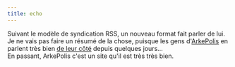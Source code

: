 ```yaml
---
title: echo
---
```


Suivant le modèle de syndication RSS, un nouveau format fait parler de lui. Je
ne vais pas faire un résumé de la chose, puisque les gens
d'[ArkePolis](http://www.arkepolis.org) en parlent très bien [de leur
côté](http://arkepolis.org/article/?id=2217) depuis quelques jours...  
En passant, ArkePolis c'est un site qu'il est très très bien.


